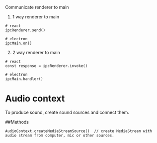 Communicate renderer to main

1. 1 way renderer to main


```
# react
ipcRenderer.send()
```

```
# electron
ipcMain.on()
```

2. 2 way renderer to main

```
# react
const response = ipcRenderer.invoke()
```

```
# electron
ipcMain.handler()
```


# Audio context

To produce sound, create sound sources and connect them.

##Methods

```
AudioContext.createMediaStreamSource()  // create MediaStream with audio stream from computer, mic or other sources.

```
